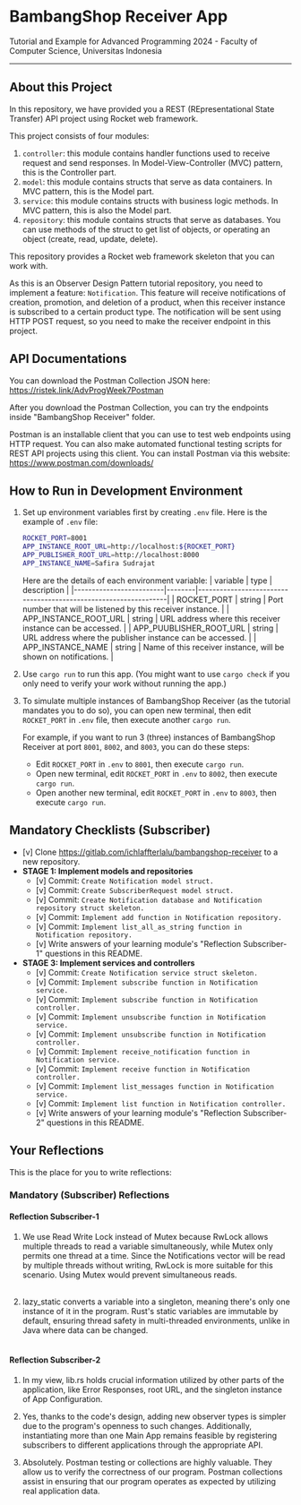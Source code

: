 # BambangShop Receiver App
Tutorial and Example for Advanced Programming 2024 - Faculty of Computer Science, Universitas Indonesia

---

## About this Project
In this repository, we have provided you a REST (REpresentational State Transfer) API project using Rocket web framework.

This project consists of four modules:
1.  `controller`: this module contains handler functions used to receive request and send responses.
    In Model-View-Controller (MVC) pattern, this is the Controller part.
2.  `model`: this module contains structs that serve as data containers.
    In MVC pattern, this is the Model part.
3.  `service`: this module contains structs with business logic methods.
    In MVC pattern, this is also the Model part.
4.  `repository`: this module contains structs that serve as databases.
    You can use methods of the struct to get list of objects, or operating an object (create, read, update, delete).

This repository provides a Rocket web framework skeleton that you can work with.

As this is an Observer Design Pattern tutorial repository, you need to implement a feature: `Notification`.
This feature will receive notifications of creation, promotion, and deletion of a product, when this receiver instance is subscribed to a certain product type.
The notification will be sent using HTTP POST request, so you need to make the receiver endpoint in this project.

## API Documentations

You can download the Postman Collection JSON here: https://ristek.link/AdvProgWeek7Postman

After you download the Postman Collection, you can try the endpoints inside "BambangShop Receiver" folder.

Postman is an installable client that you can use to test web endpoints using HTTP request.
You can also make automated functional testing scripts for REST API projects using this client.
You can install Postman via this website: https://www.postman.com/downloads/

## How to Run in Development Environment
1.  Set up environment variables first by creating `.env` file.
    Here is the example of `.env` file:
    ```bash
    ROCKET_PORT=8001
    APP_INSTANCE_ROOT_URL=http://localhost:${ROCKET_PORT}
    APP_PUBLISHER_ROOT_URL=http://localhost:8000
    APP_INSTANCE_NAME=Safira Sudrajat
    ```
    Here are the details of each environment variable:
    | variable                | type   | description                                                     |
    |-------------------------|--------|-----------------------------------------------------------------|
    | ROCKET_PORT             | string | Port number that will be listened by this receiver instance.    |
    | APP_INSTANCE_ROOT_URL   | string | URL address where this receiver instance can be accessed.       |
    | APP_PUUBLISHER_ROOT_URL | string | URL address where the publisher instance can be accessed.       |
    | APP_INSTANCE_NAME       | string | Name of this receiver instance, will be shown on notifications. |
2.  Use `cargo run` to run this app.
    (You might want to use `cargo check` if you only need to verify your work without running the app.)
3.  To simulate multiple instances of BambangShop Receiver (as the tutorial mandates you to do so),
    you can open new terminal, then edit `ROCKET_PORT` in `.env` file, then execute another `cargo run`.

    For example, if you want to run 3 (three) instances of BambangShop Receiver at port `8001`, `8002`, and `8003`, you can do these steps:
    -   Edit `ROCKET_PORT` in `.env` to `8001`, then execute `cargo run`.
    -   Open new terminal, edit `ROCKET_PORT` in `.env` to `8002`, then execute `cargo run`.
    -   Open another new terminal, edit `ROCKET_PORT` in `.env` to `8003`, then execute `cargo run`.

## Mandatory Checklists (Subscriber)
-   [v] Clone https://gitlab.com/ichlaffterlalu/bambangshop-receiver to a new repository.
-   **STAGE 1: Implement models and repositories**
    -   [v] Commit: `Create Notification model struct.`
    -   [v] Commit: `Create SubscriberRequest model struct.`
    -   [v] Commit: `Create Notification database and Notification repository struct skeleton.`
    -   [v] Commit: `Implement add function in Notification repository.`
    -   [v] Commit: `Implement list_all_as_string function in Notification repository.`
    -   [v] Write answers of your learning module's "Reflection Subscriber-1" questions in this README.
-   **STAGE 3: Implement services and controllers**
    -   [v] Commit: `Create Notification service struct skeleton.`
    -   [v] Commit: `Implement subscribe function in Notification service.`
    -   [v] Commit: `Implement subscribe function in Notification controller.`
    -   [v] Commit: `Implement unsubscribe function in Notification service.`
    -   [v] Commit: `Implement unsubscribe function in Notification controller.`
    -   [v] Commit: `Implement receive_notification function in Notification service.`
    -   [v] Commit: `Implement receive function in Notification controller.`
    -   [v] Commit: `Implement list_messages function in Notification service.`
    -   [v] Commit: `Implement list function in Notification controller.`
    -   [v] Write answers of your learning module's "Reflection Subscriber-2" questions in this README.

## Your Reflections
This is the place for you to write reflections:

### Mandatory (Subscriber) Reflections

#### Reflection Subscriber-1
1. We use Read Write Lock instead of Mutex because RwLock allows multiple threads to read a variable simultaneously, while Mutex only permits one thread at a time. Since the Notifications vector will be read by multiple threads without writing, RwLock is more suitable for this scenario. Using Mutex would prevent simultaneous reads.
<br></br>

2. lazy_static converts a variable into a singleton, meaning there's only one instance of it in the program. Rust's static variables are immutable by default, ensuring thread safety in multi-threaded environments, unlike in Java where data can be changed.
   <br></br>
#### Reflection Subscriber-2
1. In my view, lib.rs holds crucial information utilized by other parts of the application, like Error Responses, root URL, and the singleton instance of App Configuration.

2. Yes, thanks to the code's design, adding new observer types is simpler due to the program's openness to such changes. Additionally, instantiating more than one Main App remains feasible by registering subscribers to different applications through the appropriate API.

3. Absolutely. Postman testing or collections are highly valuable. They allow us to verify the correctness of our program. Postman collections assist in ensuring that our program operates as expected by utilizing real application data.
<br></br>